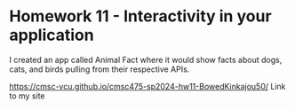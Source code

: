 # Homework 11 - Interactivity in your application

I created an app called Animal Fact where it would show facts about dogs, cats, and birds pulling from their respective APIs.

https://cmsc-vcu.github.io/cmsc475-sp2024-hw11-BowedKinkajou50/ Link to my site
